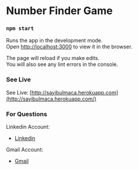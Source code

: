 # Number Finder Game

### `npm start`

Runs the app in the development mode.\
Open [http://localhost:3000](http://localhost:3000) to view it in the browser.

The page will reload if you make edits.\
You will also see any lint errors in the console.

### See Live
See Live:
[http://sayibulmaca.herokuapp.com](http://sayibulmaca.herokuapp.com/)
### For Questions
Linkedin Account:
- [Linkedin](https://www.linkedin.com/in/barış-yıldırım-933375194)
  
Gmail Account:
- [Gmail](yildrmbaris@gmail.com)





